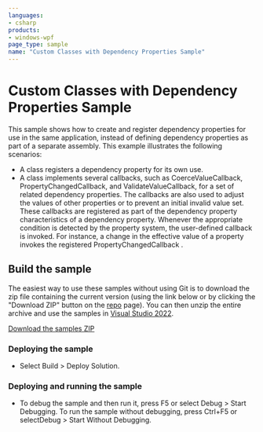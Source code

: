 ```yaml
---
languages:
- csharp
products:
- windows-wpf
page_type: sample
name: "Custom Classes with Dependency Properties Sample"
---
```


# Custom Classes with Dependency Properties Sample
This sample shows how to create and register dependency properties for use in the same application, instead of defining dependency properties as part of a separate assembly.
This example illustrates the following scenarios:

- A class registers a dependency property for its own use.
- A class implements several callbacks, such as CoerceValueCallback, PropertyChangedCallback, and ValidateValueCallback, for a set of related dependency properties. The callbacks are also used to adjust the values of other properties or to prevent an initial invalid value set. These callbacks are registered as part of the dependency property characteristics of a dependency property. Whenever the appropriate condition is detected by the property system, the user-defined callback is invoked. For instance, a change in the effective value of a property invokes the registered PropertyChangedCallback .

## Build the sample
The easiest way to use these samples without using Git is to download the zip file containing the current version (using the link below or by clicking the "Download ZIP" button on the [repo](https://github.com/microsoft/WPF-Samples?tab=readme-ov-file) page). You can then unzip the entire archive and use the samples in [Visual Studio 2022](https://www.visualstudio.com/wpf-vs).

[Download the samples ZIP](../../../../archive/main.zip)

### Deploying the sample
- Select Build > Deploy Solution. 

### Deploying and running the sample
- To debug the sample and then run it, press F5 or select Debug >  Start Debugging. To run the sample without debugging, press Ctrl+F5 or selectDebug > Start Without Debugging. 


